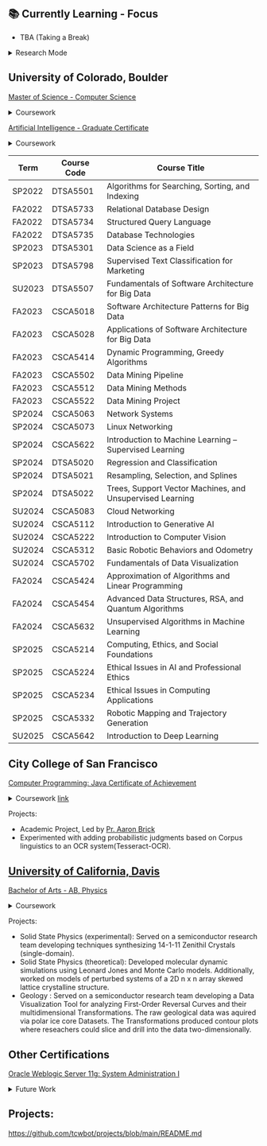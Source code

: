 ## 📚 Currently Learning - Focus
- TBA (Taking a Break)



<details>
	  <summary> Research Mode </summary>
Computer Science (Ph.D.) <br/>
<a href="https://und.edu/programs/computer-science-phd/index.html"> University of North Dakota - online </a>
	<br/>
https://catalog.ndsu.edu/curriculum/graduate/computer-science-doctorate/ <br/> <br/>
https://info.nu.edu/technology-grad/ <br/> <br/>	


Doctor of Engineering Curriculum <br/>	
https://engineering.purdue.edu/online/programs/doctor-of-engineering/curriculum

https://www.worldcampus.psu.edu/degrees-and-certificates/penn-state-online-doctor-of-engineering


https://engineering.purdue.edu/online/programs/doctor-of-engineering

https://polytechnic.purdue.edu/academics/online-doctor-technology

https://www.captechu.edu/degrees-and-programs/doctoral-degrees

https://www.captechu.edu/degrees-and-programs/doctoral-degrees/artificial-intelligence-phd#details

https://online.umaine.edu/online-doctor-in-engineering-technology/

https://www.reddit.com/r/gwu/comments/14d2233/review_for_gwu_online_phd_in_artificial/
https://www.reddit.com/r/Purdue/comments/hd86y3/deleted_by_user/



</details>

## University of Colorado, Boulder
[Master of Science - Computer Science](https://www.colorado.edu/cs/academics/online-programs/mscs-coursera) <br/>

<details>
  <summary> Coursework</summary>
Data Structures & Algorithms
Network Systems: Principles & Practice (Linux & Cloud Networking) <br/>
Software Architecture for Big Data <br/>
Databases for Data Scientists <br/>
Data Mining Pipeline & Methods <br/>
Statistical Learning for Data Science <br/>
Supervised Text Classification for Marketing Analytics <br/>
Generative AI, Computer Vision, Data Science as a Field <br/>
Fundamentals of Data Visualization <br/>
</details>

[Artificial Intelligence - Graduate Certificate ](https://catalog.colorado.edu/graduate/colleges-schools/engineering-applied-science/programs-study/computer-science/artificial-intelligence-graduate-certificate-online/#requirementstext) <br/>

<details>
  <summary> Coursework</summary>
Foundations of Autonomous Systems <br/>
Computing, Ethics, and Society <br/>
Machine Learning: Theory and Hands-on Practice with Python <br/>
Robotics with Webots <br/>
</details>

| Term    | Course Code | Course Title                                             |
|---------|-------------|----------------------------------------------------------|
| SP2022  | DTSA5501    | Algorithms for Searching, Sorting, and Indexing          |
| FA2022  | DTSA5733    | Relational Database Design                               |
| FA2022  | DTSA5734    | Structured Query Language                                |
| FA2022  | DTSA5735    | Database Technologies                                    |
| SP2023  | DTSA5301    | Data Science as a Field                                  |
| SP2023  | DTSA5798    | Supervised Text Classification for Marketing             |
| SU2023  | DTSA5507    | Fundamentals of Software Architecture for Big Data       |
| FA2023  | CSCA5018    | Software Architecture Patterns for Big Data              |
| FA2023  | CSCA5028    | Applications of Software Architecture for Big Data       |
| FA2023  | CSCA5414    | Dynamic Programming, Greedy Algorithms                  |
| FA2023  | CSCA5502    | Data Mining Pipeline                                     |
| FA2023  | CSCA5512    | Data Mining Methods                                      |
| FA2023  | CSCA5522    | Data Mining Project                                      |
| SP2024  | CSCA5063    | Network Systems                                          |
| SP2024  | CSCA5073    | Linux Networking                                         |
| SP2024  | CSCA5622    | Introduction to Machine Learning – Supervised Learning   |
| SP2024  | DTSA5020    | Regression and Classification                            |
| SP2024  | DTSA5021    | Resampling, Selection, and Splines                       |
| SP2024  | DTSA5022    | Trees, Support Vector Machines, and Unsupervised Learning |
| SU2024  | CSCA5083    | Cloud Networking                                         |
| SU2024  | CSCA5112    | Introduction to Generative AI                            |
| SU2024  | CSCA5222    | Introduction to Computer Vision                          |
| SU2024  | CSCA5312    | Basic Robotic Behaviors and Odometry                     |
| SU2024  | CSCA5702    | Fundamentals of Data Visualization                       |
| FA2024  | CSCA5424    | Approximation of Algorithms and Linear Programming       |
| FA2024  | CSCA5454    | Advanced Data Structures, RSA, and Quantum Algorithms    |
| FA2024  | CSCA5632    | Unsupervised Algorithms in Machine Learning              |
| SP2025  | CSCA5214    | Computing, Ethics, and Social Foundations                |
| SP2025  | CSCA5224    | Ethical Issues in AI and Professional Ethics             |
| SP2025  | CSCA5234    | Ethical Issues in Computing Applications                 |
| SP2025  | CSCA5332    | Robotic Mapping and Trajectory Generation                |
| SU2025  | CSCA5642    | Introduction to Deep Learning                            |


## City College of San Francisco
[Computer Programming: Java Certificate of Achievement](/images/cert_two.png)

<details>
  <summary>Coursework <a href="https://ccsf.curricunet.com/Report/Program/GetReport/893?reportId=29">link</a></summary>
	CS 113A - Perl Programming <br/>
	CS 111B - Programming Fundamentals: Java <br/>
	CS 111C - Data Structures and Algorithms: Java <br/>
	CS 160A - Introduction to Unix/Linux	<br/>
	CS 211S - Advanced Java: Standard Edition <br/>
	CS 150A - Introduction to SQL Databases and NoSQL <br/>
	CS 199 - Independent Study <br/>
	CS 270 - Computer Architecture with Assembly  <br/>
	CS 131B - Prog Fundamentals: Python  <br/>
	CS 231 - Advanced Python Programming  <br/>
</details>

Projects:
- Academic Project, Led by [Pr. Aaron Brick](https://github.com/aaronbrick)<br/>
- Experimented with adding probabilistic judgments based on Corpus linguistics to an OCR system(Tesseract-OCR).

## [University of California, Davis](https://physics.ucdavis.edu/)
[Bachelor of Arts - AB, Physics](/images/cert_one.png)

<details>
  <summary>Coursework</summary>
  - Mathematical Methods for Physics<br/>
  - Advanced Physics Laboratory<br/>
  - Classical Mechanics<br/>
  - Electrodynamics <br/>
  - Statistical Mechanics<br/>
  - Quantum Mechanics<br/>
  - Atomic Physics<br/>
  - Nuclear Physics<br/>
  - Astrophysics<br/>
</details>


Projects: 
- Solid State Physics (experimental): Served on a semiconductor research team developing techniques synthesizing 14-1-11 Zenithil Crystals (single-domain).
- Solid State Physics (theoretical):  Developed molecular dynamic simulations using Leonard Jones and Monte Carlo models. Additionally, worked on models of perturbed systems of a 2D n x n array skewed lattice crystalline structure.
- Geology : Served on a semiconductor research team developing a Data Visualization Tool for analyzing First-Order Reversal Curves and their multidimensional Transformations. The raw geological data was aquired via polar ice core Datasets. The Transformations produced contour plots where reseachers could slice and drill into the data two-dimensionally.


## Other Certifications
[Oracle Weblogic Server 11g: System Administration I](https://education.oracle.com/oracle-weblogic-server-12c-administration-i/pexam_1Z0-133)


<details>
  <summary>Future Work</summary>
CSCA 5342 Robotic Path Planning and Task Execution <br/>

IBM RAG and Agentic AI Professional Certificate <br/>
https://www.coursera.org/professional-certificates/ibm-rag-and-agentic-ai#courses <br/>

IBM AI Developer Professional Certificate <br/>
https://www.coursera.org/professional-certificates/applied-artifical-intelligence-ibm-watson-ai

IBM Data Engineering Professional Certificate  <br/>
https://www.coursera.org/professional-certificates/ibm-data-engineer#courses

<a href="https://www.coursera.org/specializations/google-golang">Programming with Google Go Specialization</a> <br/>

[Data Science - Graduate Certificate](https://www.colorado.edu/program/data-science/Data%20Science%20MasterTrack%20Certificate)

IBM IT Scrum Master Professional Certificate <br/>
https://www.coursera.org/professional-certificates/ibm-it-scrum-master#courses

IBM Full Stack Software Developer Professional Certificate <br/>
https://www.coursera.org/professional-certificates/ibm-full-stack-cloud-developer#courses

Game Design and Development with Unity 2020 Specialization <br/>
https://www.coursera.org/specializations/game-design-and-development

[Scala & Functional Programming Essentials | Rock the JVM](https://www.udemy.com/course/rock-the-jvm-scala-for-beginners/?ranMID=39197&ranEAID=GjbDpcHcs4w&ranSiteID=GjbDpcHcs4w-wASJySFJgslzQzwT4ZEdHg&LSNPUBID=GjbDpcHcs4w)<br/>

[Microsoft Azure Data Engineering Associate (DP-203) Professional Certificate](https://www.coursera.org/professional-certificates/microsoft-azure-dp-203-data-engineering#courses)

IBM Back-End Development Professional Certificate <br/>
https://www.coursera.org/professional-certificates/ibm-backend-development#courses


Udemy: <br/>
https://www.udemy.com/course/fast-scala/learn/lecture/27123376#overview
https://www.udemy.com/share/102cr43@cmcOHD4Y-k7MsASvOMab1P0suzps_Rwa29Yh9DoIRlfRrIskAFU4HgPhBkSCSDlZ/


Developing Your Musicianship Specialization  <br/>
https://www.coursera.org/specializations/musicianship-specialization#courses

How to Play Guitar Specialization  <br/>
https://www.coursera.org/specializations/play-guitar#courses

Piano Scales for Modern Music  <br/>
https://www.coursera.org/learn/piano-scales-for-modern-music#modules


Understanding Einstein: The Special Theory of Relativity  <br/>
http://coursera.org/learn/einstein-relativity#modules

The Physics of Emergence: Introduction to Condensed Matter Specialization  <br/>
https://www.coursera.org/specializations/the-physics-of-emergence-introduction-to-condensed-matter

Philosophy and the Sciences: Introduction to the Philosophy of Physical Sciences  <br/>
https://www.coursera.org/learn/philosophy-physical-sciences#modules

Investment Management with Python and Machine Learning Specialization
https://www.coursera.org/specializations/investment-management-python-machine-learning#courses

Embedding Sensors and Motors Specialization
https://www.coursera.org/specializations/embedding-sensors-motors

<a href="https://www.coursera.org/specializations/mlops-machine-learning-duke">MLOps | Machine Learning Operations Specialization</a> <br/>

<a href ="https://www.coursera.org/professional-certificates/google-project-management#courses">Google Project Management: Professional Certificate</a> <br/>

IBM DevOps and Software Engineering Professional Certificate <br/>
https://www.coursera.org/professional-certificates/devops-and-software-engineering <br/>

Rust Programming Specialization <br/>
https://www.coursera.org/specializations/rust-programming

</details>

## Projects:
https://github.com/tcwbot/projects/blob/main/README.md



